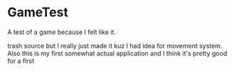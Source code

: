 # GameTest
A test of a game because I felt like it.

trash source but I really just made it kuz I had idea for movement system. Also this is my first somewhat actual application and I think it's pretty good for a first
